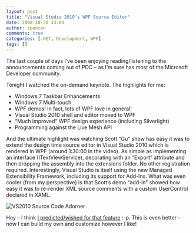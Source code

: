 ```yaml
---
layout: post
title: "Visual Studio 2010’s WPF Source Editor"
date: 2008-10-30 13:04
author: spencen
comments: true
categories: [.NET, Development, WPF]
tags: []
---
```



The last couple of days I’ve been enjoying reading/listening to the announcements coming out of PDC – as I’m sure has most of the Microsoft Developer community.
  

Tonight I watched the on-demand keynote. The highlights for me:
  

*   Windows 7 Taskbar Enhancements
*   Windows 7 Multi-touch
*   WPF demos! In fact, lots of WPF love in general!
*   Visual Studio 2010 shell and editor moved to WPF
*   “Much improved” WPF design experience (including Silverlight)
*   Programming against the Live Mesh API  

And the ultimate highlight was watching Scott “Gu” show has easy it was to extend the design time source editor in Visual Studio 2010 which is rendered in WPF (around 1:30:00 in the video). As simple as implementing an interface (ITextViewService), decorating with an “Export” attribute and then dropping the assembly into the extensions folder. No other registration required. Interestingly, Visual Studio is itself using the new Managed Extensibility Framework, including its support for Add-Ins. What was even cooler (from my perspective) is that Scott’s demo “add-in” showed how easy it was to re-render XML source comments with a custom UserControl declared in XAML. 
  

![VS2010 Source Code Adorner](/images/VS2010%20Source%20Code%20Adorner_1.png "VS2010 Source Code Adorner")&#160;&#160;&#160; 
  

Hey – I think [I predicted/wished for that feature](http://blog.spencen.com/2008/04/17/source-code-comments--time-for-a-revamp.aspx) :-p. This is even better – now I can build my own and customize however I like!



